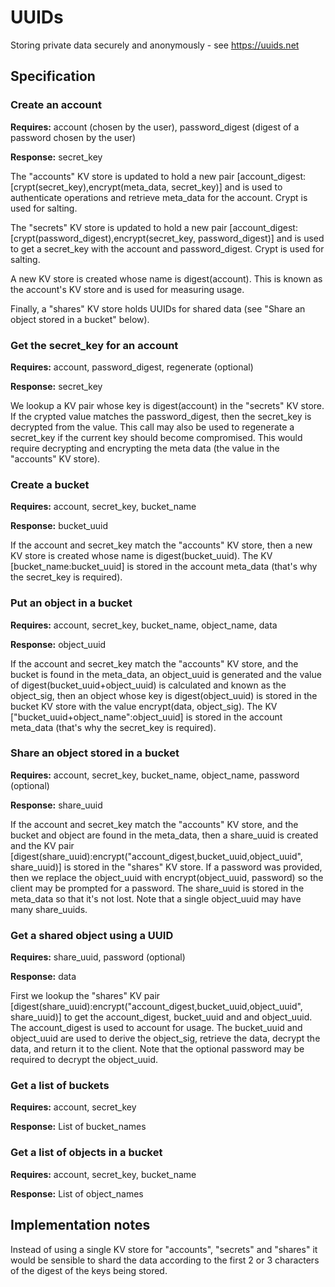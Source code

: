 UUIDs
=====

Storing private data securely and anonymously - see https://uuids.net


## Specification


### Create an account

**Requires:**
account (chosen by the user),
password_digest (digest of a password chosen by the user)

**Response:**
secret_key

The "accounts" KV store is updated to hold a new pair [account_digest:[crypt(secret_key),encrypt(meta_data, secret_key)]
and is used to authenticate operations and retrieve meta_data for the account. Crypt is used for salting.

The "secrets" KV store is updated to hold a new pair [account_digest:[crypt(password_digest),encrypt(secret_key, password_digest)]
and is used to get a secret_key with the account and password_digest. Crypt is used for salting.

A new KV store is created whose name is digest(account). This is known as the account's KV store and is used for measuring usage.

Finally, a "shares" KV store holds UUIDs for shared data (see "Share an object stored in a bucket" below).


### Get the secret_key for an account

**Requires:**
account, password_digest, regenerate (optional)

**Response:**
secret_key

We lookup a KV pair whose key is digest(account) in the "secrets" KV store. If the crypted value matches the password_digest,
then the secret_key is decrypted from the value. This call may also be used to regenerate a secret_key if the current key
should become compromised. This would require decrypting and encrypting the meta data (the value in the "accounts" KV store).


### Create a bucket

**Requires:**
account, secret_key, bucket_name

**Response:**
bucket_uuid

If the account and secret_key match the "accounts" KV store, then a new KV store is created whose name is digest(bucket_uuid).
The KV [bucket_name:bucket_uuid] is stored in the account meta_data (that's why the secret_key is required).


### Put an object in a bucket

**Requires:**
account, secret_key, bucket_name, object_name, data

**Response:**
object_uuid

If the account and secret_key match the "accounts" KV store, and the bucket is found in the meta_data,
an object_uuid is generated and the value of digest(bucket_uuid+object_uuid) is calculated and known as the object_sig,
then an object whose key is digest(object_uuid) is stored in the bucket KV store with the value encrypt(data, object_sig).
The KV ["bucket_uuid+object_name":object_uuid] is stored in the account meta_data (that's why the secret_key is required).


### Share an object stored in a bucket

**Requires:**
account, secret_key, bucket_name, object_name, password (optional)

**Response:**
share_uuid

If the account and secret_key match the "accounts" KV store, and the bucket and object are found in the meta_data,
then a share_uuid is created and the KV pair [digest(share_uuid):encrypt("account_digest,bucket_uuid,object_uuid", share_uuid)]
is stored in the "shares" KV store. If a password was provided, then we replace the object_uuid with encrypt(object_uuid, password)
so the client may be prompted for a password. The share_uuid is stored in the meta_data so that it's not lost. Note that a single
object_uuid may have many share_uuids.


### Get a shared object using a UUID

**Requires:**
share_uuid, password (optional)

**Response:**
data

First we lookup the "shares" KV pair [digest(share_uuid):encrypt("account_digest,bucket_uuid,object_uuid", share_uuid)] to get
the account_digest, bucket_uuid and and object_uuid. The account_digest is used to account for usage. The bucket_uuid and object_uuid
are used to derive the object_sig, retrieve the data, decrypt the data, and return it to the client. Note that the optional password
may be required to decrypt the object_uuid.


### Get a list of buckets

**Requires:**
account, secret_key

**Response:**
List of bucket_names


### Get a list of objects in a bucket

**Requires:**
account, secret_key, bucket_name

**Response:**
List of object_names


## Implementation notes

Instead of using a single KV store for "accounts", "secrets" and "shares" it would be sensible to shard the data according to
the first 2 or 3 characters of the digest of the keys being stored.


